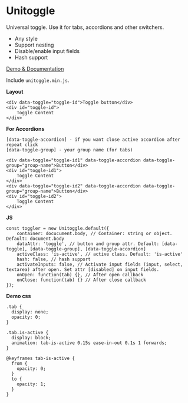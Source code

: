 # Unitoggle

Universal toggle. Use it for tabs, accordions and other switchers.

- Any style
- Support nesting
- Disable/enable input fields
- Hash support

[Demo & Documentation](//rainjeck.github.io/unitoggle)

Include ```unitoggle.min.js```.

**Layout**

```
<div data-toggle="toggle-id">Toggle button</div>
<div id="toggle-id">
    Toggle Content
</div>
```

**For Accordions**

```
[data-toggle-accordion] - if you want close active accordion after repeat click
[data-toggle-group] - your group name (for tabs)

<div data-toggle="toggle-id1" data-toggle-accordion data-toggle-group="group-name">Button</div>
<div id="toggle-id1">
    Toggle Content
</div>
<div data-toggle="toggle-id2" data-toggle-accordion data-toggle-group="group-name">Button</div>
<div id="toggle-id2">
    Toggle Content
</div>
```

**JS**

```
const toggler = new Unitoggle.default({
    container: docucument.body, // Container: string or object. Default: document.body
    dataAttr: 'toggle', // button and group attr. Default: [data-toggle], [data-toggle-group], [data-toggle-accordion]
    activeClass: 'is-active', // active class. Default: 'is-active'
    hash: false, // hash support
    activateInputs: false, // Activate input fields (input, select, textarea) after open. Set attr [disabled] on input fields.
    onOpen: function(tab) {}, // After open callback
    onClose: function(tab) {} // After close callback
});
```

**Demo css**

```
.tab {
  display: none;
  opacity: 0;
}

.tab.is-active {
  display: block;
  animation: tab-is-active 0.15s ease-in-out 0.1s 1 forwards;
}

@keyframes tab-is-active {
  from {
    opacity: 0;
  }
  to {
    opacity: 1;
  }
}
```
